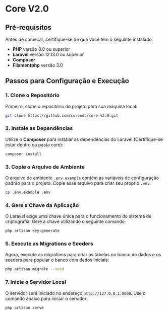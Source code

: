 # Core V2.0

## Pré-requisitos

Antes de começar, certifique-se de que você tem o seguinte instalado:

- **PHP** versão 8.0 ou superior
- **Laravel** versão 12.13.0 ou superior
- **Composer**
- **Filamentphp** versão 3.0

## Passos para Configuração e Execução

### 1. **Clone o Repositório**

   Primeiro, clone o repositório do projeto para sua máquina local:

   ```bash
   git clone https://github.com/coreedu/core-v2.0.git
   ```

### 2. **Instale as Dependências**

   Utilize o **Composer** para instalar as dependências do Laravel (Certifique-se estar dentro da pasta core):

   ```bash
   composer install
   ```

### 3. **Copie o Arquivo de Ambiente**

   O arquivo de ambiente `.env.example` contém as variáveis de configuração padrão para o projeto. Copie esse arquivo para criar seu próprio `.env`:

   ```bash
   cp .env.example .env
   ```

### 4. **Gere a Chave da Aplicação**

   O Laravel exige uma chave única para o funcionamento do sistema de criptografia. Gere a chave utilizando o seguinte comando:

   ```bash
   php artisan key:generate
   ```

### 5. **Execute as Migrations e Seeders**

   Agora, execute as migrations para criar as tabelas no banco de dados e os seeders para popular o banco com dados iniciais:

   ```bash
   php artisan migrate --seed
   ```

### 7. **Inicie o Servidor Local**

   O servidor será iniciado no endereço `http://127.0.0.1:8000`. Use o comando abaixo para iniciar o servidor:

   ```bash
   php artisan serve
   ```
